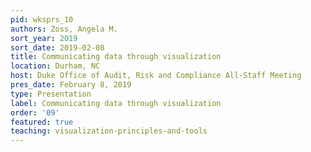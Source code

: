 ```yaml
---
pid: wksprs_10
authors: Zoss, Angela M.
sort_year: 2019
sort_date: 2019-02-08
title: Communicating data through visualization
location: Durham, NC
host: Duke Office of Audit, Risk and Compliance All-Staff Meeting
pres_date: February 8, 2019
type: Presentation
label: Communicating data through visualization
order: '09'
featured: true
teaching: visualization-principles-and-tools
---
```

